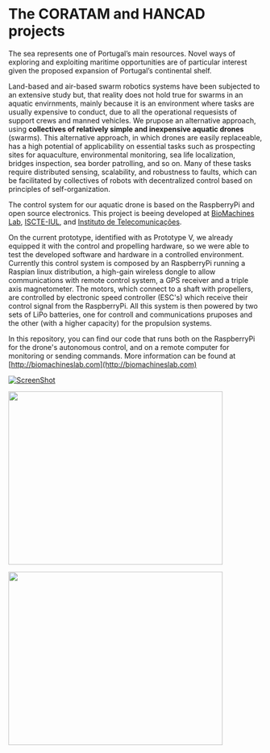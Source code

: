 # The CORATAM and HANCAD projects #

The sea represents one of Portugal’s main resources. Novel ways of exploring and exploiting maritime opportunities are of particular interest given the proposed expansion of Portugal’s continental shelf.

Land-based and air-based swarm robotics systems have been subjected to an extensive study but, that reality does not hold true for swarms in an aquatic envirnments, mainly because it is an environment where tasks are usually expensive to conduct, due to all the operational requesists of support crews and manned vehicles. We prupose an alternative approach, using **collectives of relatively simple and inexpensive aquatic drones** (swarms). This alternative approach, in which drones are easily replaceable, has a high potential of applicability on essential tasks such as prospecting sites for aquaculture, environmental monitoring, sea life localization, bridges inspection, sea border patrolling, and so on. Many of these tasks require distributed sensing, scalability, and robustness to faults, which can be facilitated by collectives of robots with decentralized control based on principles of self-organization.

The control system for our aquatic drone is based on the RaspberryPi and open source electronics. This project is beeing developed at [BioMachines Lab](http://biomachineslab.com), [ISCTE-IUL](http://iscte-iul.pt), and [Instituto de Telecomunicações](http://www.it.pt).

On the current prototype, identified with as Prototype V, we already equipped it with the control and propelling hardware, so we were able to test the developed software and hardware in a controlled environment. Currently this control system is composed by an RaspberryPi running a Raspian linux distribution, a high-gain wireless dongle to allow communications with remote control system, a GPS receiver and a triple axis magnetometer. The motors, which connect to a shaft with propellers, are controlled by electronic speed controller (ESC's) which receive their control signal from the RaspberryPi. All this system is then powered by two sets of LiPo batteries, one for controll and communications pruposes and the other (with a higher capacity) for the propulsion systems.

In this repository, you can find our code that runs both on the RaspberryPi for the drone's autonomous control, and on a remote computer for monitoring or sending commands. More information can be found at [http://biomachineslab.com](http://biomachineslab.com)

[![ScreenShot](http://img.youtube.com/vi/U68stGztNWA/0.jpg)](http://youtu.be/U68stGztNWA)

<a href='http://www.youtube.com/watch?feature=player_embedded&v=U68stGztNWA' target='_blank'><img src='http://img.youtube.com/vi/U68stGztNWA/0.jpg' width='425' height=344 /></a>

<a href='http://www.youtube.com/watch?feature=player_embedded&v=2bq_40mxUCY' target='_blank'><img src='http://img.youtube.com/vi/2bq_40mxUCY/0.jpg' width='425' height=344 /></a>
